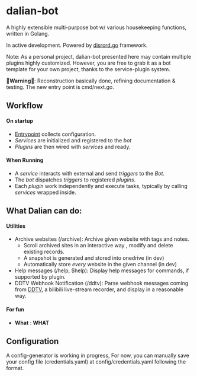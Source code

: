 # dalian-bot

A highly extensible multi-purpose bot w/ various housekeeping functions, written in Golang.

In active development. Powered by [disrord.go](https://github.com/bwmarrin/discordgo) framework.

Note: As a personal project, dalian-bot presented here may contain multiple plugins highly customized.
However, you are free to grab it as a bot template for your own project, thanks to the service-plugin system.

**🚧Warning🚧**: Reconstruction basically done, refining documentation & testing. The new entry point is cmd/next.go.

## Workflow

#### On startup
* [Entrypoint](cmd/next.go) collects configuration.
* *Services* are initialized and registered to the *bot*
* *Plugins* are then wired with *services* and ready.

#### When Running
* A *service* interacts with external and send *triggers* to the *Bot*.
* The *bot* dispatches *triggers* to registered *plugins*.
* Each *plugin* work independently and execute tasks, typically by calling *services* wrapped inside.

## What Dalian can do:

#### Utilities
* Archive websites (/archive): Archive given website with tags and notes. 
  * Scroll archived sites in an interactive way , modify and delete existing records.
  * A snapshot is generated and stored into onedrive (in dev)
  * Automatically store *every* website in the given channel (in dev)
* Help messages (/help, $help): Display help messages for commands, if supported by plugin.
* DDTV Webhook Notification (/ddtv): Parse webhook messages coming from [DDTV](https://github.com/CHKZL/DDTV),
a bilibili live-stream recorder, and display in a reasonable way.

#### For fun
* **What** : **WHAT**


## Configuration

A config-generator is working in progress, For now, you can manually save your config file (credentials.yaml)
at config/credentials.yaml following the format.


